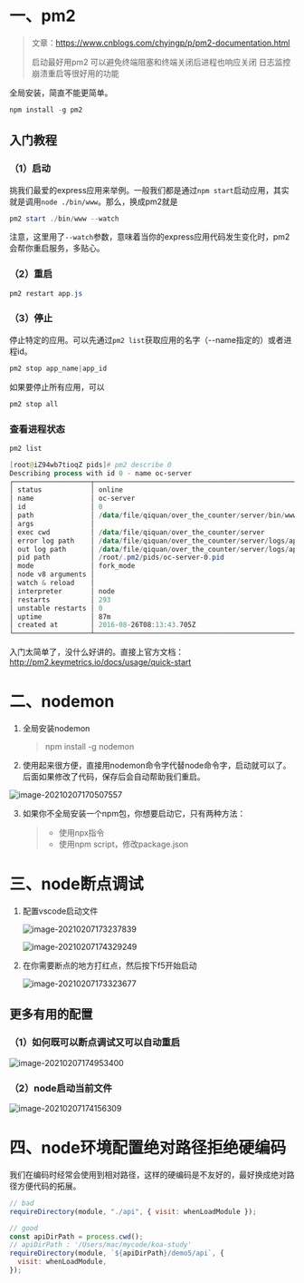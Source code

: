 # 一、pm2

> 文章：https://www.cnblogs.com/chyingp/p/pm2-documentation.html
>
> 启动最好用pm2 可以避免终端阻塞和终端关闭后进程也响应关闭 日志监控 崩溃重启等很好用的功能

全局安装，简直不能更简单。

```powershell
npm install -g pm2
```

## 入门教程

### （1）启动

挑我们最爱的express应用来举例。一般我们都是通过`npm start`启动应用，其实就是调用`node ./bin/www`。那么，换成pm2就是

```powershell
pm2 start ./bin/www --watch
```

注意，这里用了`--watch`参数，意味着当你的express应用代码发生变化时，pm2会帮你重启服务，多贴心。

### （2）重启

```powershell
pm2 restart app.js
```

### （3）停止

停止特定的应用。可以先通过`pm2 list`获取应用的名字（--name指定的）或者进程id。

```powershell
pm2 stop app_name|app_id
```

如果要停止所有应用，可以

```powershell
pm2 stop all
```

### 查看进程状态

```powershell
pm2 list
```

```powershell
[root@iZ94wb7tioqZ pids]# pm2 describe 0
Describing process with id 0 - name oc-server
┌───────────────────┬──────────────────────────────────────────────────────────────┐
│ status            │ online                                                       │
│ name              │ oc-server                                                    │
│ id                │ 0                                                            │
│ path              │ /data/file/qiquan/over_the_counter/server/bin/www            │
│ args              │                                                              │
│ exec cwd          │ /data/file/qiquan/over_the_counter/server                    │
│ error log path    │ /data/file/qiquan/over_the_counter/server/logs/app-err-0.log │
│ out log path      │ /data/file/qiquan/over_the_counter/server/logs/app-out-0.log │
│ pid path          │ /root/.pm2/pids/oc-server-0.pid                              │
│ mode              │ fork_mode                                                    │
│ node v8 arguments │                                                              │
│ watch & reload    │                                                             │
│ interpreter       │ node                                                         │
│ restarts          │ 293                                                          │
│ unstable restarts │ 0                                                            │
│ uptime            │ 87m                                                          │
│ created at        │ 2016-08-26T08:13:43.705Z                                     │
└───────────────────┴──────────────────────────────────────────────────────────────┘
```

入门太简单了，没什么好讲的。直接上官方文档：http://pm2.keymetrics.io/docs/usage/quick-start

# 二、nodemon

1. 全局安装nodemon 

   > npm install -g nodemon

2. 使用起来很方便，直接用nodemon命令字代替node命令字，启动就可以了。后面如果修改了代码，保存后会自动帮助我们重启。

![image-20210207170507557](https://qny.volcanoblog.cn/markdown/image-20210207170507557.png)

3. 如果你不全局安装一个npm包，你想要启动它，只有两种方法：

   > - 使用npx指令
   > - 使用npm script，修改package.json

# 三、node断点调试

1. 配置vscode启动文件

   ![image-20210207173237839](https://qny.volcanoblog.cn/markdown/image-20210207173237839.png)

   

   ![image-20210207174329249](https://qny.volcanoblog.cn/markdown/image-20210207174329249.png)

2. 在你需要断点的地方打红点，然后按下f5开始启动

   ![image-20210207173323677](https://qny.volcanoblog.cn/markdown/image-20210207173323677.png)



## 更多有用的配置

### （1）如何既可以断点调试又可以自动重启

![image-20210207174953400](https://qny.volcanoblog.cn/markdown/image-20210207174953400.png)

### （2）node启动当前文件

![image-20210207174156309](https://qny.volcanoblog.cn/markdown/image-20210207174156309-20210207175127803.png)

# 四、node环境配置绝对路径拒绝硬编码

我们在编码时经常会使用到相对路径，这样的硬编码是不友好的，最好换成绝对路径方便代码的拓展。

```javascript
// bad
requireDirectory(module, "./api", { visit: whenLoadModule });
```

```javascript
// good
const apiDirPath = process.cwd();
// apiDirPath : '/Users/mac/mycode/koa-study'
requireDirectory(module, `${apiDirPath}/demo5/api`, {
  visit: whenLoadModule,
});
```





